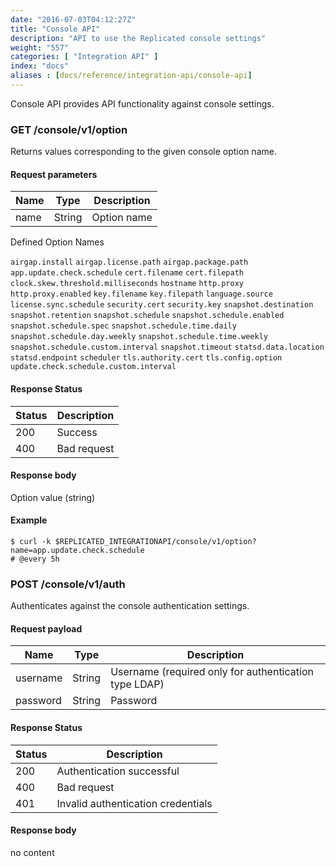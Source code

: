 ```yaml
---
date: "2016-07-03T04:12:27Z"
title: "Console API"
description: "API to use the Replicated console settings"
weight: "557"
categories: [ "Integration API" ]
index: "docs"
aliases : [docs/reference/integration-api/console-api]
---
```


Console API provides API functionality against console settings.

### GET /console/v1/option

Returns values corresponding to the given console option name.

#### Request parameters

| Name | Type   | Description |
| ---- | ------ | ----------- |
| name | String | Option name |

Defined Option Names

`airgap.install`
`airgap.license.path`
`airgap.package.path`
`app.update.check.schedule`
`cert.filename`
`cert.filepath`
`clock.skew.threshold.milliseconds`
`hostname`
`http.proxy`
`http.proxy.enabled`
`key.filename`
`key.filepath`
`language.source`
`license.sync.schedule`
`security.cert`
`security.key`
`snapshot.destination`
`snapshot.retention`
`snapshot.schedule`
`snapshot.schedule.enabled`
`snapshot.schedule.spec`
`snapshot.schedule.time.daily`
`snapshot.schedule.day.weekly`
`snapshot.schedule.time.weekly`
`snapshot.schedule.custom.interval`
`snapshot.timeout`
`statsd.data.location`
`statsd.endpoint`
`scheduler`
`tls.authority.cert`
`tls.config.option`
`update.check.schedule.custom.interval`

#### Response Status

| Status | Description |
| ------ | ----------- |
| 200    | Success     |
| 400    | Bad request |

#### Response body

Option value (string)

#### Example

```
$ curl -k $REPLICATED_INTEGRATIONAPI/console/v1/option?name=app.update.check.schedule
# @every 5h
```

### POST /console/v1/auth

Authenticates against the console authentication settings.

#### Request payload

| Name     | Type   | Description                                           |
| -------- | ------ | ----------------------------------------------------- |
| username | String | Username (required only for authentication type LDAP) |
| password | String | Password                                              |

#### Response Status

| Status | Description                        |
| ------ | ---------------------------------- |
| 200    | Authentication successful          |
| 400    | Bad request                        |
| 401    | Invalid authentication credentials |

#### Response body

no content
